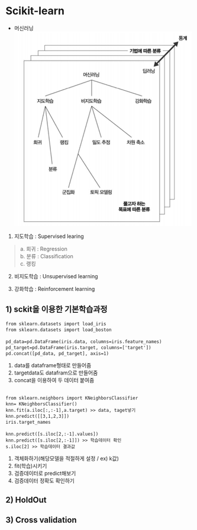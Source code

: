 # Scikit-learn

- 머신러닝
![](img/ml_map.png)

1. 지도학습 : Supervised learing<br>
>a. 회귀 : Regression<br>
>b.  분류 : Classification <br>
>c.  랭킹<br>

2. 비지도학습 : Unsupervised learning<br>

3. 강화학습 : Reinforcement learning<br>

## 1) sckit을 이용한 기본학습과정

<pre><code>from sklearn.datasets import load_iris
from sklearn.datasets import load_boston

pd_data=pd.DataFrame(iris.data, columns=iris.feature_names)
pd_target=pd.DataFrame(iris.target, columns=['target'])
pd.concat([pd_data, pd_target], axis=1)
</pre></code>
1. data를 dataframe형태로 만들어줌<br>
2. targetdata도 datafram으로 만들어줌<br>
3. concat을 이용하여 두 데이터 붙여줌<br>

<pre><code>
from sklearn.neighbors import KNeighborsClassifier
knn= KNeighborsClassifier()
knn.fit(a.iloc[:,:-1],a.target) >> data, taget넣기 
knn.predict([[3,1,2,3]])
iris.target_names

knn.predict([s.iloc[2,:-1].values])
knn.predict([s.iloc[2,:-1]]) >> 학습데이터 확인
s.iloc[2] >> 학습데이터 결과값 
</code></pre>

1. 객체화하기(해당모델을 적절하게 설정 / ex) k값)<br>
2. fit(학습)시키기<br>
3. 검증데이터로 predict해보기<br>
4. 검증데이터 정확도 확인하기<br>

## 2) HoldOut

## 3) Cross validation